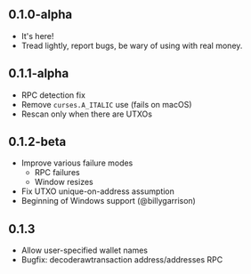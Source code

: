 
## 0.1.0-alpha

- It's here!
- Tread lightly, report bugs, be wary of using with real money.

## 0.1.1-alpha

- RPC detection fix
- Remove `curses.A_ITALIC` use (fails on macOS)
- Rescan only when there are UTXOs


## 0.1.2-beta

- Improve various failure modes
  - RPC failures
  - Window resizes
- Fix UTXO unique-on-address assumption
- Beginning of Windows support (@billygarrison)


## 0.1.3

- Allow user-specified wallet names
- Bugfix: decoderawtransaction address/addresses RPC 
